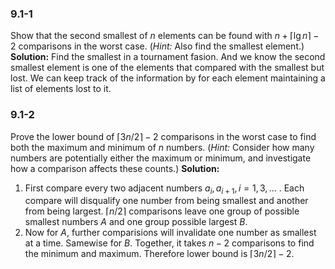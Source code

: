 ### 9.1-1
Show that the second smallest of $n$ elements can be found with $n + \lceil \lg n \rceil - 2$ comparisons in the worst case. ($\textit{Hint:}$ Also find the smallest element.)
**Solution:**
Find the smallest in a tournament fasion. And we know the second smallest element is one of the elements that compared with the smallest but lost. We can keep track of the information by for each element maintaining a list of elements lost to it.


### 9.1-2
Prove the lower bound of $\lceil 3n / 2 \rceil - 2$ comparisons in the worst case to find both the maximum and minimum of $n$ numbers. ($\textit{Hint:}$ Consider how many numbers are potentially either the maximum or minimum, and investigate how a comparison affects these counts.)
**Solution:**
1. First compare every two adjacent numbers $a_i,a_{i+1},i=1,3,...$ . Each compare will disqualify one number from being smallest and another from being largest. $\lceil n/2 \rceil$ comparisons leave one group of possible smallest numbers $A$ and one group possible largest $B$.
2. Now for $A$, further comparisions will invalidate one number as smallest at a time. Samewise for $B$. Together, it takes $n-2$ comparisons to find the minimum and maximum. Therefore lower bound is $\lceil 3n / 2 \rceil - 2$.
